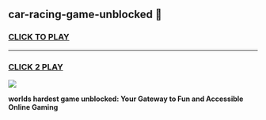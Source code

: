 
## car-racing-game-unblocked 👋
<h3>
<a href="https://premium.freeplayer.one?title=car-racing-game-unblocked&ref=14F">CLICK TO PLAY</a></h3>
<hr>

<h3>
<a href="https://premium.freeplayer.one?title=car-racing-game-unblocked&ref=14F">CLICK 2 PLAY</a>
  
</h3>

<a href="https://premium.freeplayer.one?title=car-racing-game-unblocked&ref=12F/"><img src="https://clearcache.store/games.png"></a>


**worlds hardest game unblocked: Your Gateway to Fun and Accessible Online Gaming**
